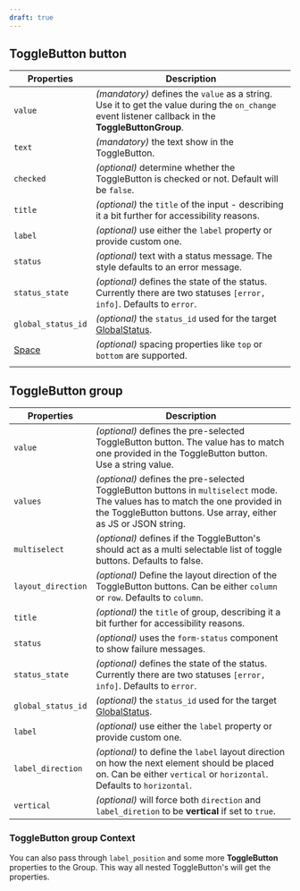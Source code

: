```yaml
---
draft: true
---
```


## ToggleButton button

| Properties                                      | Description                                                                                                                                         |
| ----------------------------------------------- | --------------------------------------------------------------------------------------------------------------------------------------------------- |
| `value`                                         | _(mandatory)_ defines the `value` as a string. Use it to get the value during the `on_change` event listener callback in the **ToggleButtonGroup**. |
| `text`                                          | _(mandatory)_ the text show in the ToggleButton.                                                                                                    |
| `checked`                                       | _(optional)_ determine whether the ToggleButton is checked or not. Default will be `false`.                                                         |
| `title`                                         | _(optional)_ the `title` of the input - describing it a bit further for accessibility reasons.                                                      |
| `label`                                         | _(optional)_ use either the `label` property or provide custom one.                                                                                 |
| `status`                                        | _(optional)_ text with a status message. The style defaults to an error message.                                                                    |
| `status_state`                                  | _(optional)_ defines the state of the status. Currently there are two statuses `[error, info]`. Defaults to `error`.                                |
| `global_status_id`                              | _(optional)_ the `status_id` used for the target [GlobalStatus](/uilib/components/global-status).                                                   |
| [Space](/uilib/components/space#tab-properties) | _(optional)_ spacing properties like `top` or `bottom` are supported.                                                                               |
|                                                 |                                                                                                                                                     |

## ToggleButton group

| Properties         | Description                                                                                                                                                                                     |
| ------------------ | ----------------------------------------------------------------------------------------------------------------------------------------------------------------------------------------------- |
| `value`            | _(optional)_ defines the pre-selected ToggleButton button. The value has to match one provided in the ToggleButton button. Use a string value.                                                  |
| `values`           | _(optional)_ defines the pre-selected ToggleButton buttons in `multiselect` mode. The values has to match the one provided in the ToggleButton buttons. Use array, either as JS or JSON string. |
| `multiselect`      | _(optional)_ defines if the ToggleButton's should act as a multi selectable list of toggle buttons. Defaults to false.                                                                          |
| `layout_direction` | _(optional)_ Define the layout direction of the ToggleButton buttons. Can be either `column` or `row`. Defaults to `column`.                                                                    |
| `title`            | _(optional)_ the `title` of group, describing it a bit further for accessibility reasons.                                                                                                       |
| `status`           | _(optional)_ uses the `form-status` component to show failure messages.                                                                                                                         |
| `status_state`     | _(optional)_ defines the state of the status. Currently there are two statuses `[error, info]`. Defaults to `error`.                                                                            |
| `global_status_id` | _(optional)_ the `status_id` used for the target [GlobalStatus](/uilib/components/global-status).                                                                                               |
| `label`            | _(optional)_ use either the `label` property or provide custom one.                                                                                                                             |
| `label_direction`  | _(optional)_ to define the `label` layout direction on how the next element should be placed on. Can be either `vertical` or `horizontal`. Defaults to `horizontal`.                            |
| `vertical`         | _(optional)_ will force both `direction` and `label_diretion` to be **vertical** if set to `true`.                                                                                              |

### ToggleButton group Context

You can also pass through `label_position` and some more **ToggleButton** properties to the Group. This way all nested ToggleButton's will get the properties.
